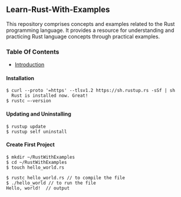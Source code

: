 ## Learn-Rust-With-Examples
This repository comprises concepts and examples related to the Rust programming language. It provides a resource for understanding and practicing Rust language concepts through practical examples.

### Table Of Contents
- [Introduction]()





  
#### Installation
```shell
$ curl --proto '=https' --tlsv1.2 https://sh.rustup.rs -sSf | sh
  Rust is installed now. Great!
$ rustc –-version
```
#### Updating and Uninstalling
```shell
$ rustup update
$ rustup self uninstall
```
#### Create First Project
```shell
$ mkdir ~/RustWithExamples
$ cd ~/RustWithExamples
$ touch hello_world.rs
```
```shell
$ rustc hello_world.rs // to compile the file
$ ./hello_world // to run the file
Hello, world!  // output
```


